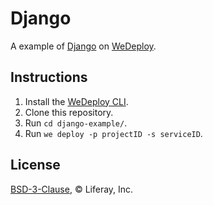 # Django

A example of [Django](https://www.djangoproject.com/) on [WeDeploy](https://wedeploy.com/).

## Instructions

1. Install the [WeDeploy CLI](https://wedeploy.com/docs/intro/using-the-command-line/).
2. Clone this repository.
3. Run `cd django-example/`.
4. Run `we deploy -p projectID -s serviceID`.

## License

[BSD-3-Clause](./LICENSE.md), © Liferay, Inc.
